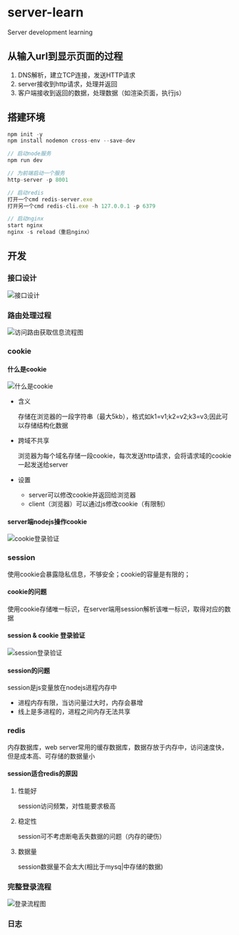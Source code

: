 # server-learn
Server development learning

## 从输入url到显示页面的过程

1. DNS解析，建立TCP连接，发送HTTP请求
2. server接收到http请求，处理并返回
3. 客户端接收到返回的数据，处理数据（如渲染页面，执行js）

## 搭建环境

```javascript
npm init -y
npm install nodemon cross-env --save-dev

// 启动node服务
npm run dev

// 为前端启动一个服务
http-server -p 8001

// 启动redis
打开一个cmd redis-server.exe
打开另一个cmd redis-cli.exe -h 127.0.0.1 -p 6379

// 启动nginx
start nginx
nginx -s reload（重启nginx）
```

## 开发

### 接口设计

![接口设计](E:\study\StudyProjects\server-learn\learn-pic\接口设计.png)

### 路由处理过程

![访问路由获取信息流程图](E:\study\StudyProjects\server-learn\learn-pic\访问路由获取信息流程图.png)

### cookie

#### 什么是cookie

![什么是cookie](E:\study\StudyProjects\server-learn\learn-pic\什么是cookie.png)

- 含义

  存储在浏览器的一段字符串（最大5kb），格式如k1=v1;k2=v2;k3=v3;因此可以存储结构化数据

- 跨域不共享

  浏览器为每个域名存储一段cookie，每次发送http请求，会将请求域的cookie一起发送给server

- 设置

  - server可以修改cookie并返回给浏览器
  - client（浏览器）可以通过js修改cookie（有限制）

#### server端nodejs操作cookie

![cookie登录验证](E:\study\StudyProjects\server-learn\learn-pic\cookie登录验证.png)

### session

使用cookie会暴露隐私信息，不够安全；cookie的容量是有限的；

#### cookie的问题

使用cookie存储唯一标识，在server端用session解析该唯一标识，取得对应的数据

#### session & cookie 登录验证

![session登录验证](E:\study\StudyProjects\server-learn\learn-pic\session登录验证.png)

#### session的问题

session是js变量放在nodejs进程内存中

- 进程内存有限，当访问量过大时，内存会暴增
- 线上是多进程的，进程之间内存无法共享

### redis

内存数据库，web server常用的缓存数据库，数据存放于内存中，访问速度快，但是成本高、可存储的数据量小

#### session适合redis的原因

1. 性能好

   session访问频繁，对性能要求极高

2. 稳定性

   session可不考虑断电丢失数据的问题（内存的硬伤）

3. 数据量

   session数据量不会太大(相比于mysq|中存储的数据)

### 完整登录流程

![登录流程图](E:\study\StudyProjects\server-learn\learn-pic\登录流程图.png)

### 日志
